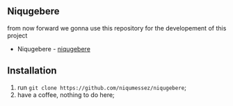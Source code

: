 ## Niqugebere

from now forward we gonna use this repository for the developement of this project

* Niqugebere - [niqugebere](http://www.niqugebere.malladdis.com)

## Installation

1. run `git clone https://github.com/niqumessez/niqugebere`;
2. have a coffee, nothing to do here;
